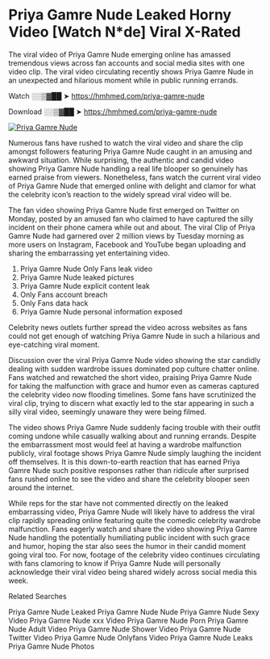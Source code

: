 ﻿# Priya Gamre Nude Leaked Horny Video [Watch N*de] Viral X-Rated

The viral video of ﻿Priya Gamre Nude emerging online has amassed tremendous views across fan accounts and social media sites with one video clip. The viral video circulating recently shows ﻿Priya Gamre Nude in an unexpected and hilarious moment while in public running errands. 

Watch ░░▒▓██ ➤ https://hmhmed.com/priya-gamre-nude

Download ░░▒▓██ ➤ https://hmhmed.com/priya-gamre-nude

[![Priya Gamre Nude](https://i.imgur.com/dJHk4Zq.gif)](https://hmhmed.com/priya-gamre-nude)

Numerous fans have rushed to watch the viral video and share the clip amongst followers featuring ﻿Priya Gamre Nude caught in an amusing and awkward situation. While surprising, the authentic and candid video showing ﻿Priya Gamre Nude handling a real life blooper so genuinely has earned praise from viewers. Nonetheless, fans watch the current viral video of ﻿Priya Gamre Nude that emerged online with delight and clamor for what the celebrity icon’s reaction to the widely spread viral video will be.

The fan video showing ﻿Priya Gamre Nude first emerged on Twitter on Monday, posted by an amused fan who claimed to have captured the silly incident on their phone camera while out and about. The viral Clip of ﻿Priya Gamre Nude had garnered over 2 million views by Tuesday morning as more users on Instagram, Facebook and YouTube began uploading and sharing the embarrassing yet entertaining video. 

1. ﻿Priya Gamre Nude Only Fans leak video
2. ﻿Priya Gamre Nude leaked pictures
3. ﻿Priya Gamre Nude explicit content leak
4. Only Fans account breach
5. Only Fans data hack
6. ﻿Priya Gamre Nude personal information exposed

Celebrity news outlets further spread the video across websites as fans could not get enough of watching ﻿Priya Gamre Nude in such a hilarious and eye-catching viral moment. 

Discussion over the viral ﻿Priya Gamre Nude video showing the star candidly dealing with sudden wardrobe issues dominated pop culture chatter online. Fans watched and rewatched the short video, praising ﻿Priya Gamre Nude for taking the malfunction with grace and humor even as cameras captured the celebrity video now flooding timelines. Some fans have scrutinized the viral clip, trying to discern what exactly led to the star appearing in such a silly viral video, seemingly unaware they were being filmed.

The video shows ﻿Priya Gamre Nude suddenly facing trouble with their outfit coming undone while casually walking about and running errands. Despite the embarrassment most would feel at having a wardrobe malfunction publicly, viral footage shows ﻿Priya Gamre Nude simply laughing the incident off themselves. It is this down-to-earth reaction that has earned ﻿Priya Gamre Nude such positive responses rather than ridicule after surprised fans rushed online to see the video and share the celebrity blooper seen around the internet.  

While reps for the star have not commented directly on the leaked embarrassing video, ﻿Priya Gamre Nude will likely have to address the viral clip rapidly spreading online featuring quite the comedic celebrity wardrobe malfunction. Fans eagerly watch and share the video showing ﻿Priya Gamre Nude handling the potentially humiliating public incident with such grace and humor, hoping the star also sees the humor in their candid moment going viral too. For now, footage of the celebrity video continues circulating with fans clamoring to know if ﻿Priya Gamre Nude will personally acknowledge their viral video being shared widely across social media this week.

Related Searches

﻿Priya Gamre Nude Leaked
﻿Priya Gamre Nude Nude
﻿Priya Gamre Nude Sexy Video
﻿Priya Gamre Nude xxx Video
﻿Priya Gamre Nude Porn
﻿Priya Gamre Nude Adult Video
﻿Priya Gamre Nude Shower Video
﻿Priya Gamre Nude Twitter Video
﻿Priya Gamre Nude Onlyfans Video
﻿Priya Gamre Nude Leaks
﻿Priya Gamre Nude Photos